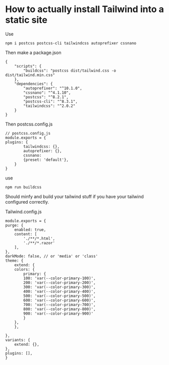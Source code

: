 # How to actually install Tailwind into a static site

Use 

    npm i postcss postcss-cli tailwindcss autoprefixer cssnano

Then make a package.json

    {
        "scripts": {
            "buildcss": "postcss dist/tailwind.css -o dist/tailwind.min.css"
        },
        "dependencies": {
            "autoprefixer": "^10.1.0",
            "cssnano": "^4.1.10",
            "postcss": "^8.2.1",
            "postcss-cli": "^8.3.1",
            "tailwindcss": "^2.0.2"
        }
    }

Then postcss.config.js

    // postcss.config.js
    module.exports = {
    plugins: {
            tailwindcss: {},
            autoprefixer: {},
            cssnano:
            {preset: 'default'},
        }
    }

use

    npm run buildcss

Should minfy and build your tailwind stuff if you have your tailwind configured correctly.

Tailwind.config.js

    module.exports = {
    purge: {
        enabled: true,
        content: [
            './**/*.html',
            './**/*.razor'
        ],
    },
    darkMode: false, // or 'media' or 'class'
    theme: {
        extend: {
        colors: {
            primary: {
            100: 'var(--color-primary-100)',
            200: 'var(--color-primary-200)',
            300: 'var(--color-primary-300)',
            400: 'var(--color-primary-400)',
            500: 'var(--color-primary-500)',
            600: 'var(--color-primary-600)',
            700: 'var(--color-primary-700)',
            800: 'var(--color-primary-800)',
            900: 'var(--color-primary-900)'
            }
        },
        },
        
    },
    variants: {
        extend: {},
    },
    plugins: [],
    }
